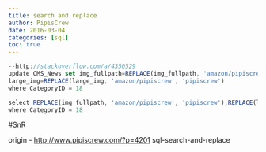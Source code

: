 ```yaml
---
title: search and replace
author: PipisCrew
date: 2016-03-04
categories: [sql]
toc: true
---
```


```js
--http://stackoverflow.com/a/4350529
update CMS_News set img_fullpath=REPLACE(img_fullpath, 'amazon/pipiscrew', 'pipiscrew'),
large_img=REPLACE(large_img, 'amazon/pipiscrew', 'pipiscrew')
where CategoryID = 18

select REPLACE(img_fullpath, 'amazon/pipiscrew', 'pipiscrew'),REPLACE(large_img, 'amazon/pipiscrew', 'pipiscrew') from CMS_News
where CategoryID = 18
```

#SnR

origin - http://www.pipiscrew.com/?p=4201 sql-search-and-replace